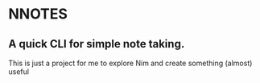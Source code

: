 # NNOTES

## A quick CLI for simple note taking. 

This is just a project for me to explore Nim and create something (almost) useful
